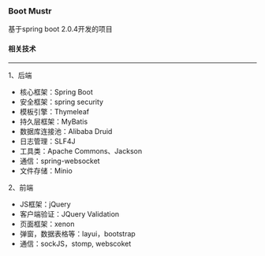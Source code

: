 ### **Boot Mustr**

基于spring boot 2.0.4开发的项目



#### 相关技术

------

1、后端

- 核心框架：Spring Boot
- 安全框架：spring security
- 模板引擎：Thymeleaf
- 持久层框架：MyBatis
- 数据库连接池：Alibaba Druid
- 日志管理：SLF4J
- 工具类：Apache Commons、Jackson
- 通信：spring-websocket
- 文件存储：Minio



2、前端

- JS框架：jQuery
- 客户端验证：JQuery Validation
- 页面框架：xenon
- 弹窗，数据表格等：layui，bootstrap
- 通信：sockJS，stomp, webscoket
